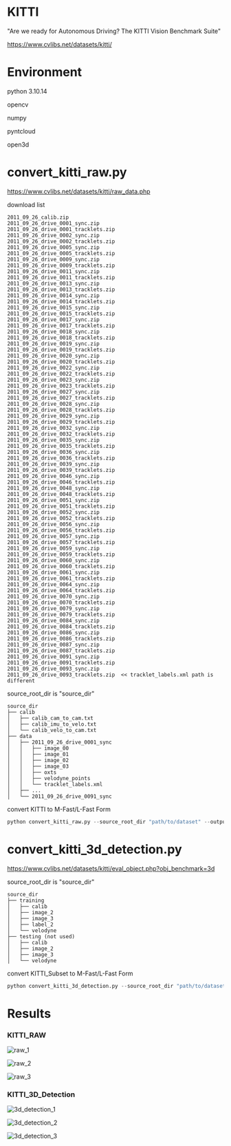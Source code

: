 # KITTI

"Are we ready for Autonomous Driving? The KITTI Vision Benchmark Suite"

https://www.cvlibs.net/datasets/kitti/

# Environment
python 3.10.14

opencv

numpy

pyntcloud

open3d

# convert_kitti_raw.py 

https://www.cvlibs.net/datasets/kitti/raw_data.php

download list

```
2011_09_26_calib.zip
2011_09_26_drive_0001_sync.zip
2011_09_26_drive_0001_tracklets.zip
2011_09_26_drive_0002_sync.zip
2011_09_26_drive_0002_tracklets.zip
2011_09_26_drive_0005_sync.zip
2011_09_26_drive_0005_tracklets.zip
2011_09_26_drive_0009_sync.zip
2011_09_26_drive_0009_tracklets.zip
2011_09_26_drive_0011_sync.zip
2011_09_26_drive_0011_tracklets.zip
2011_09_26_drive_0013_sync.zip
2011_09_26_drive_0013_tracklets.zip
2011_09_26_drive_0014_sync.zip
2011_09_26_drive_0014_tracklets.zip
2011_09_26_drive_0015_sync.zip
2011_09_26_drive_0015_tracklets.zip
2011_09_26_drive_0017_sync.zip
2011_09_26_drive_0017_tracklets.zip
2011_09_26_drive_0018_sync.zip
2011_09_26_drive_0018_tracklets.zip
2011_09_26_drive_0019_sync.zip
2011_09_26_drive_0019_tracklets.zip
2011_09_26_drive_0020_sync.zip
2011_09_26_drive_0020_tracklets.zip
2011_09_26_drive_0022_sync.zip
2011_09_26_drive_0022_tracklets.zip
2011_09_26_drive_0023_sync.zip
2011_09_26_drive_0023_tracklets.zip
2011_09_26_drive_0027_sync.zip
2011_09_26_drive_0027_tracklets.zip
2011_09_26_drive_0028_sync.zip
2011_09_26_drive_0028_tracklets.zip
2011_09_26_drive_0029_sync.zip
2011_09_26_drive_0029_tracklets.zip
2011_09_26_drive_0032_sync.zip
2011_09_26_drive_0032_tracklets.zip
2011_09_26_drive_0035_sync.zip
2011_09_26_drive_0035_tracklets.zip
2011_09_26_drive_0036_sync.zip
2011_09_26_drive_0036_tracklets.zip
2011_09_26_drive_0039_sync.zip
2011_09_26_drive_0039_tracklets.zip
2011_09_26_drive_0046_sync.zip
2011_09_26_drive_0046_tracklets.zip
2011_09_26_drive_0048_sync.zip
2011_09_26_drive_0048_tracklets.zip
2011_09_26_drive_0051_sync.zip
2011_09_26_drive_0051_tracklets.zip
2011_09_26_drive_0052_sync.zip
2011_09_26_drive_0052_tracklets.zip
2011_09_26_drive_0056_sync.zip
2011_09_26_drive_0056_tracklets.zip
2011_09_26_drive_0057_sync.zip
2011_09_26_drive_0057_tracklets.zip
2011_09_26_drive_0059_sync.zip
2011_09_26_drive_0059_tracklets.zip
2011_09_26_drive_0060_sync.zip
2011_09_26_drive_0060_tracklets.zip
2011_09_26_drive_0061_sync.zip
2011_09_26_drive_0061_tracklets.zip
2011_09_26_drive_0064_sync.zip
2011_09_26_drive_0064_tracklets.zip
2011_09_26_drive_0070_sync.zip
2011_09_26_drive_0070_tracklets.zip
2011_09_26_drive_0079_sync.zip
2011_09_26_drive_0079_tracklets.zip
2011_09_26_drive_0084_sync.zip
2011_09_26_drive_0084_tracklets.zip
2011_09_26_drive_0086_sync.zip
2011_09_26_drive_0086_tracklets.zip
2011_09_26_drive_0087_sync.zip
2011_09_26_drive_0087_tracklets.zip
2011_09_26_drive_0091_sync.zip
2011_09_26_drive_0091_tracklets.zip
2011_09_26_drive_0093_sync.zip
2011_09_26_drive_0093_tracklets.zip  << tracklet_labels.xml path is different
```

source_root_dir is "source_dir"

```
source_dir
├── calib
│   ├── calib_cam_to_cam.txt
│   ├── calib_imu_to_velo.txt
│   └── calib_velo_to_cam.txt
├── data
│   ├── 2011_09_26_drive_0001_sync
│   │   ├── image_00
│   │   ├── image_01
│   │   ├── image_02
│   │   ├── image_03
│   │   ├── oxts
│   │   ├── velodyne_points
│   │   └── tracklet_labels.xml
│   ├── ...
│   └── 2011_09_26_drive_0091_sync
```

convert KITTI to M-Fast/L-Fast Form

```python
python convert_kitti_raw.py --source_root_dir "path/to/dataset" --output_root_dir "path/to/output"
```

# convert_kitti_3d_detection.py

https://www.cvlibs.net/datasets/kitti/eval_object.php?obj_benchmark=3d

source_root_dir is "source_dir"

```
source_dir
├── training
│   ├── calib
│   ├── image_2
│   ├── image_3
│   ├── label_2
│   └── velodyne
├── testing (not used)
│   ├── calib
│   ├── image_2
│   ├── image_3
│   └── velodyne
```

convert KITTI_Subset to M-Fast/L-Fast Form

```python
python convert_kitti_3d_detection.py --source_root_dir "path/to/dataset" --output_root_dir "path/to/output"
```

# Results

### KITTI_RAW

![raw_1](./raw_1.png)

![raw_2](./raw_2.png)

![raw_3](./raw_3.png)


### KITTI_3D_Detection

![3d_detection_1](./3d_detection_1.png)

![3d_detection_2](./3d_detection_2.png)

![3d_detection_3](./3d_detection_3.png)